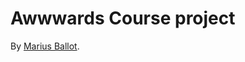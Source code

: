 
# Awwwards Course project 

By [Marius Ballot](https://www.awwwards.com/academy/course/the-fun-process-of-creating-lively-interactive-3d-scenes-for-the-web). 